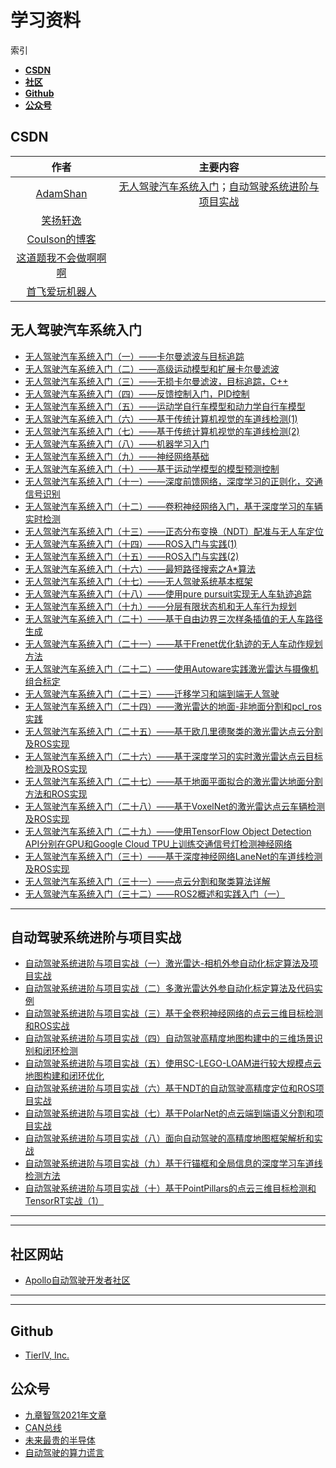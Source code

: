 # 学习资料

索引

- [**CSDN**](#CSDN)
- [**社区**](#社区网站)
- [**Github**](#Github)
- [**公众号**](#公众号)



## CSDN

|                                作者                                |                                                 主要内容                                                 |
| :----------------------------------------------------------------: | :------------------------------------------------------------------------------------------------------: |
| [AdamShan](https://blog.csdn.net/adamshan?spm=1001.2014.3001.5509) | [无人驾驶汽车系统入门](#无人驾驶汽车系统入门)；[自动驾驶系统进阶与项目实战](#自动驾驶系统进阶与项目实战) |
|   [笑扬轩逸](https://blog.csdn.net/yuxuan20062007?t=1&type=blog)   |                                                                                                          |
|  [Coulson的博客](https://blog.csdn.net/weixin_35695879?type=blog)  |                                                                                                          |
| [这道题我不会做啊啊啊](https://blog.csdn.net/weixin_40884570?t=1)  |                                                                                                          |
|       [首飞爱玩机器人](https://blog.csdn.net/shoufei403?t=1)       |                                                                                                          |



## 无人驾驶汽车系统入门

- [无人驾驶汽车系统入门（一）——卡尔曼滤波与目标追踪](https://blog.csdn.net/AdamShan/article/details/78248421?spm=1001.2014.3001.5501)
- [无人驾驶汽车系统入门（二）——高级运动模型和扩展卡尔曼滤波](https://blog.csdn.net/AdamShan/article/details/78265754?spm=1001.2014.3001.5501)
- [无人驾驶汽车系统入门（三）——无损卡尔曼滤波，目标追踪，C++](https://blog.csdn.net/AdamShan/article/details/78359048?spm=1001.2014.3001.5501)
- [无人驾驶汽车系统入门（四）——反馈控制入门，PID控制](https://blog.csdn.net/AdamShan/article/details/78458325?spm=1001.2014.3001.5501)
- [无人驾驶汽车系统入门（五）——运动学自行车模型和动力学自行车模型](https://blog.csdn.net/AdamShan/article/details/78696874?spm=1001.2014.3001.5501)
- [无人驾驶汽车系统入门（六）——基于传统计算机视觉的车道线检测(1)](https://blog.csdn.net/AdamShan/article/details/78712120?spm=1001.2014.3001.5501)
- [无人驾驶汽车系统入门（七）——基于传统计算机视觉的车道线检测(2)](https://blog.csdn.net/AdamShan/article/details/78733302?spm=1001.2014.3001.5501)
- [无人驾驶汽车系统入门（八）——机器学习入门](https://blog.csdn.net/AdamShan/article/details/78930251?spm=1001.2014.3001.5501)
- [无人驾驶汽车系统入门（九）——神经网络基础](https://blog.csdn.net/AdamShan/article/details/79004784?spm=1001.2014.3001.5501)
- [无人驾驶汽车系统入门（十）——基于运动学模型的模型预测控制](https://blog.csdn.net/AdamShan/article/details/79083755?spm=1001.2014.3001.5501)
- [无人驾驶汽车系统入门（十一）——深度前馈网络，深度学习的正则化，交通信号识别](https://blog.csdn.net/AdamShan/article/details/79127573?spm=1001.2014.3001.5501)
- [无人驾驶汽车系统入门（十二）——卷积神经网络入门，基于深度学习的车辆实时检测](https://blog.csdn.net/AdamShan/article/details/79193775?spm=1001.2014.3001.5501)
- [无人驾驶汽车系统入门（十三）——正态分布变换（NDT）配准与无人车定位](https://blog.csdn.net/AdamShan/article/details/79230612?spm=1001.2014.3001.5501)
- [无人驾驶汽车系统入门（十四）——ROS入门与实践(1)](https://blog.csdn.net/AdamShan/article/details/79653378?spm=1001.2014.3001.5501)
- [无人驾驶汽车系统入门（十五）——ROS入门与实践(2)](https://blog.csdn.net/AdamShan/article/details/79882668?spm=1001.2014.3001.5501)
- [无人驾驶汽车系统入门（十六）——最短路径搜索之A*算法](https://blog.csdn.net/AdamShan/article/details/79945175?spm=1001.2014.3001.5501)
- [无人驾驶汽车系统入门（十七）——无人驾驶系统基本框架](https://blog.csdn.net/AdamShan/article/details/80493350?spm=1001.2014.3001.5501)
- [无人驾驶汽车系统入门（十八）——使用pure pursuit实现无人车轨迹追踪](https://blog.csdn.net/AdamShan/article/details/80555174?spm=1001.2014.3001.5501)
- [无人驾驶汽车系统入门（十九）——分层有限状态机和无人车行为规划](https://blog.csdn.net/AdamShan/article/details/80633099?spm=1001.2014.3001.5501)
- [无人驾驶汽车系统入门（二十）——基于自由边界三次样条插值的无人车路径生成](https://blog.csdn.net/AdamShan/article/details/80696881?spm=1001.2014.3001.5501)
- [无人驾驶汽车系统入门（二十一）——基于Frenet优化轨迹的无人车动作规划方法](https://blog.csdn.net/AdamShan/article/details/80779615?spm=1001.2014.3001.5501)
- [无人驾驶汽车系统入门（二十二）——使用Autoware实践激光雷达与摄像机组合标定](https://blog.csdn.net/AdamShan/article/details/81670732?spm=1001.2014.3001.5501)
- [无人驾驶汽车系统入门（二十三）——迁移学习和端到端无人驾驶](https://blog.csdn.net/AdamShan/article/details/82414275?spm=1001.2014.3001.5501)
- [无人驾驶汽车系统入门（二十四）——激光雷达的地面-非地面分割和pcl_ros实践](https://blog.csdn.net/AdamShan/article/details/82901295?spm=1001.2014.3001.5501)
- [无人驾驶汽车系统入门（二十五）——基于欧几里德聚类的激光雷达点云分割及ROS实现](https://blog.csdn.net/AdamShan/article/details/83015570?spm=1001.2014.3001.5501)
- [无人驾驶汽车系统入门（二十六）——基于深度学习的实时激光雷达点云目标检测及ROS实现](https://blog.csdn.net/AdamShan/article/details/83544089?spm=1001.2014.3001.5501)
- [无人驾驶汽车系统入门（二十七）——基于地面平面拟合的激光雷达地面分割方法和ROS实现](https://blog.csdn.net/AdamShan/article/details/84569000?spm=1001.2014.3001.5501)
- [无人驾驶汽车系统入门（二十八）——基于VoxelNet的激光雷达点云车辆检测及ROS实现](https://blog.csdn.net/AdamShan/article/details/84837211?spm=1001.2014.3001.5501)
- [无人驾驶汽车系统入门（二十九）——使用TensorFlow Object Detection API分别在GPU和Google Cloud TPU上训练交通信号灯检测神经网络](https://blog.csdn.net/AdamShan/article/details/88627733?spm=1001.2014.3001.5501)
- [无人驾驶汽车系统入门（三十）——基于深度神经网络LaneNet的车道线检测及ROS实现](https://blog.csdn.net/AdamShan/article/details/90578382?spm=1001.2014.3001.5501)
- [无人驾驶汽车系统入门（三十一）——点云分割和聚类算法详解](https://blog.csdn.net/AdamShan/article/details/115087604?spm=1001.2014.3001.5501)
- [无人驾驶汽车系统入门（三十二）——ROS2概述和实践入门（一）](https://blog.csdn.net/AdamShan/article/details/118340297?spm=1001.2014.3001.5501)
---
## 自动驾驶系统进阶与项目实战

- [自动驾驶系统进阶与项目实战（一）激光雷达-相机外参自动化标定算法及项目实战](https://blog.csdn.net/AdamShan/article/details/105736726?spm=1001.2014.3001.5501)
- [自动驾驶系统进阶与项目实战（二）多激光雷达外参自动化标定算法及代码实例](https://blog.csdn.net/AdamShan/article/details/105930565?spm=1001.2014.3001.5501)
- [自动驾驶系统进阶与项目实战（三）基于全卷积神经网络的点云三维目标检测和ROS实战](https://blog.csdn.net/AdamShan/article/details/106157761?spm=1001.2014.3001.5501)
- [自动驾驶系统进阶与项目实战（四）自动驾驶高精度地图构建中的三维场景识别和闭环检测](https://blog.csdn.net/AdamShan/article/details/106319382?spm=1001.2014.3001.5501)
- [自动驾驶系统进阶与项目实战（五）使用SC-LEGO-LOAM进行较大规模点云地图构建和闭环优化](https://blog.csdn.net/AdamShan/article/details/106589633?spm=1001.2014.3001.5501)
- [自动驾驶系统进阶与项目实战（六）基于NDT的自动驾驶高精度定位和ROS项目实战](https://blog.csdn.net/AdamShan/article/details/106739856?spm=1001.2014.3001.5501)
- [自动驾驶系统进阶与项目实战（七）基于PolarNet的点云端到端语义分割和项目实战](https://blog.csdn.net/AdamShan/article/details/107465143?spm=1001.2014.3001.5501)
- [自动驾驶系统进阶与项目实战（八）面向自动驾驶的高精度地图框架解析和实战](https://blog.csdn.net/AdamShan/article/details/107727861?spm=1001.2014.3001.5501)
- [自动驾驶系统进阶与项目实战（九）基于行锚框和全局信息的深度学习车道线检测方法](https://blog.csdn.net/AdamShan/article/details/115769942?spm=1001.2014.3001.5501)
- [自动驾驶系统进阶与项目实战（十）基于PointPillars的点云三维目标检测和TensorRT实战（1）](https://blog.csdn.net/AdamShan/article/details/118880514?spm=1001.2014.3001.5501)

---
---
## 社区网站
- [Apollo自动驾驶开发者社区](https://apolloauto.io/latest)
---
---
## Github
- [TierIV, Inc.](https://github.com/tier4)

## 公众号

- [九章智驾2021年文章](https://mp.weixin.qq.com/s?__biz=MzkwNjI0MDY4OA==&mid=2247489268&idx=1&sn=66ae1136dd745c01fe598cd2847bf2a3&chksm=c0ea212bf79da83d2604bc1c39a3bb42d769a5d0d5a1fa5a5614f3871a89439c2679ca1a2b95&scene=21#wechat_redirect)
- [CAN总线](https://mp.weixin.qq.com/s/DvqAQQyr6Dy-B9951fb1rA)
- [未来最贵的半导体](https://www.sohu.com/a/420278317_391994)
- [自动驾驶的算力谎言](https://www.iczhiku.com/hotspotDetail/f7Dbnc9IM1CC8ZhOdRl86w==)
